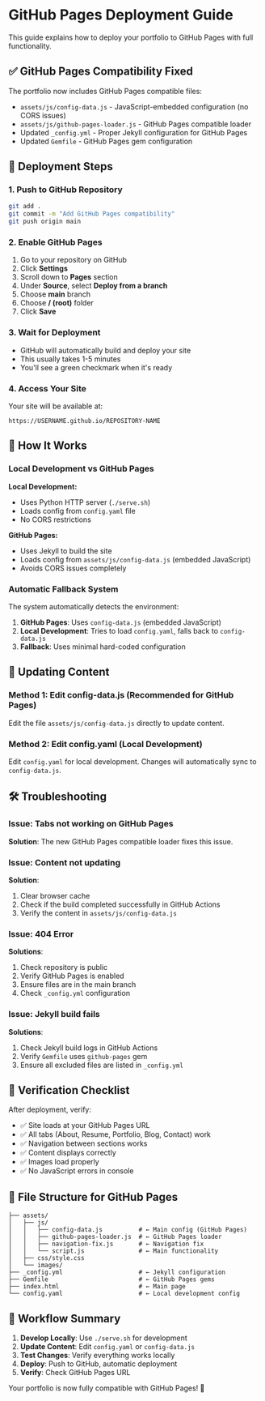 # GitHub Pages Deployment Guide

This guide explains how to deploy your portfolio to GitHub Pages with full functionality.

## ✅ GitHub Pages Compatibility Fixed

The portfolio now includes GitHub Pages compatible files:
- `assets/js/config-data.js` - JavaScript-embedded configuration (no CORS issues)
- `assets/js/github-pages-loader.js` - GitHub Pages compatible loader
- Updated `_config.yml` - Proper Jekyll configuration for GitHub Pages
- Updated `Gemfile` - GitHub Pages gem configuration

## 🚀 Deployment Steps

### 1. Push to GitHub Repository
```bash
git add .
git commit -m "Add GitHub Pages compatibility"
git push origin main
```

### 2. Enable GitHub Pages
1. Go to your repository on GitHub
2. Click **Settings**
3. Scroll down to **Pages** section
4. Under **Source**, select **Deploy from a branch**
5. Choose **main** branch
6. Choose **/ (root)** folder
7. Click **Save**

### 3. Wait for Deployment
- GitHub will automatically build and deploy your site
- This usually takes 1-5 minutes
- You'll see a green checkmark when it's ready

### 4. Access Your Site
Your site will be available at:
```
https://USERNAME.github.io/REPOSITORY-NAME
```

## 🔧 How It Works

### Local Development vs GitHub Pages

**Local Development:**
- Uses Python HTTP server (`./serve.sh`)
- Loads config from `config.yaml` file
- No CORS restrictions

**GitHub Pages:**
- Uses Jekyll to build the site
- Loads config from `assets/js/config-data.js` (embedded JavaScript)
- Avoids CORS issues completely

### Automatic Fallback System

The system automatically detects the environment:

1. **GitHub Pages**: Uses `config-data.js` (embedded JavaScript)
2. **Local Development**: Tries to load `config.yaml`, falls back to `config-data.js`
3. **Fallback**: Uses minimal hard-coded configuration

## 📝 Updating Content

### Method 1: Edit config-data.js (Recommended for GitHub Pages)
Edit the file `assets/js/config-data.js` directly to update content.

### Method 2: Edit config.yaml (Local Development)
Edit `config.yaml` for local development. Changes will automatically sync to `config-data.js`.

## 🛠 Troubleshooting

### Issue: Tabs not working on GitHub Pages
**Solution**: The new GitHub Pages compatible loader fixes this issue.

### Issue: Content not updating
**Solution**: 
1. Clear browser cache
2. Check if the build completed successfully in GitHub Actions
3. Verify the content in `assets/js/config-data.js`

### Issue: 404 Error
**Solutions**:
1. Check repository is public
2. Verify GitHub Pages is enabled
3. Ensure files are in the main branch
4. Check `_config.yml` configuration

### Issue: Jekyll build fails
**Solutions**:
1. Check Jekyll build logs in GitHub Actions
2. Verify `Gemfile` uses `github-pages` gem
3. Ensure all excluded files are listed in `_config.yml`

## 🎯 Verification Checklist

After deployment, verify:
- ✅ Site loads at your GitHub Pages URL
- ✅ All tabs (About, Resume, Portfolio, Blog, Contact) work
- ✅ Navigation between sections works
- ✅ Content displays correctly
- ✅ Images load properly
- ✅ No JavaScript errors in console

## 📂 File Structure for GitHub Pages

```
├── assets/
│   ├── js/
│   │   ├── config-data.js          # ← Main config (GitHub Pages)
│   │   ├── github-pages-loader.js  # ← GitHub Pages loader
│   │   ├── navigation-fix.js       # ← Navigation fix
│   │   └── script.js               # ← Main functionality
│   ├── css/style.css
│   └── images/
├── _config.yml                     # ← Jekyll configuration
├── Gemfile                         # ← GitHub Pages gems
├── index.html                      # ← Main page
└── config.yaml                     # ← Local development config
```

## 🔄 Workflow Summary

1. **Develop Locally**: Use `./serve.sh` for development
2. **Update Content**: Edit `config.yaml` or `config-data.js`
3. **Test Changes**: Verify everything works locally
4. **Deploy**: Push to GitHub, automatic deployment
5. **Verify**: Check GitHub Pages URL

Your portfolio is now fully compatible with GitHub Pages! 🎉